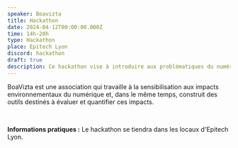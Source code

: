 ```yaml
---
speaker: Boavizta
title: Hackathon
date: 2024-04-12T00:00:00.000Z
time: 14h-20h
type: Hackathon
place: Epitech Lyon
discord: hackathon
draft: true
description: Ce hackathon vise à introduire aux problématiques du numérique responsable en utilisant (puis en contribuant ?) les outils open-source de Boavizta. Il permettra aux participant.e.s, tout en élaborant des solutions techniques concrètes, de construire une vision sur l'état de la connaissance sur les impacts environnementaux des technologies numériques.
---
```


BoaVizta est une association qui travaille à la sensibilisation aux impacts environnementaux du numérique et, dans le même temps, construit des outils destinés à évaluer et quantifier ces impacts.

<br>

**Informations pratiques :**
Le hackathon se tiendra dans les locaux d'Epitech Lyon.
